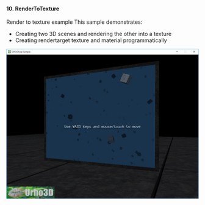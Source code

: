 #### 10. RenderToTexture

Render to texture example
This sample demonstrates:
- Creating two 3D scenes and rendering the other into a texture
- Creating rendertarget texture and material programmatically

![Screenshot](Screenshot.png)